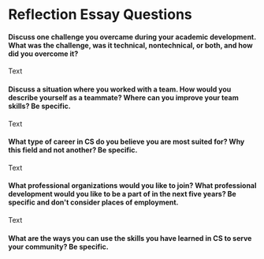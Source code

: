 # Reflection Essay Questions

#### Discuss one challenge you overcame during your academic development. What was the challenge, was it technical, nontechnical, or both, and how did you overcome it?

Text

#### Discuss a situation where you worked with a team. How would you describe yourself as a teammate? Where can you improve your team skills? Be specific.

Text

#### What type of career in CS do you believe you are most suited for? Why this field and not another? Be specific.

Text

#### What professional organizations would you like to join? What professional development would you like to be a part of in the next five years? Be specific and don't consider places of employment.

Text

#### What are the ways you can use the skills you have learned in CS to serve your community? Be specific.


